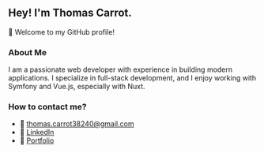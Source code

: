 ## Hey! I'm Thomas Carrot. 

👋 Welcome to my GitHub profile!

### About Me
I am a passionate web developer with experience in building modern applications. I specialize in full-stack development, and I enjoy working with Symfony and Vue.js, especially with Nuxt.

### How to contact me?
- 📧 [thomas.carrot38240@gmail.com](mailto:thomas.carrot38240@gmail.com)
- 🔗 [LinkedIn](https://www.linkedin.com/in/thomas-carrot)
- 💼 [Portfolio](https://thomascarrot.com)
